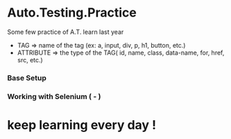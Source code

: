 # Auto.Testing.Practice
Some few practice of A.T. learn last year


- TAG  => name of the tag (ex: a, input, div, p, h1, button, etc.)
- ATTRIBUTE  => the type of the TAG( id, name, class, data-name, for, href, src, etc.) 

### Base Setup
### Working with Selenium ( - )
### 

# keep learning every day !
